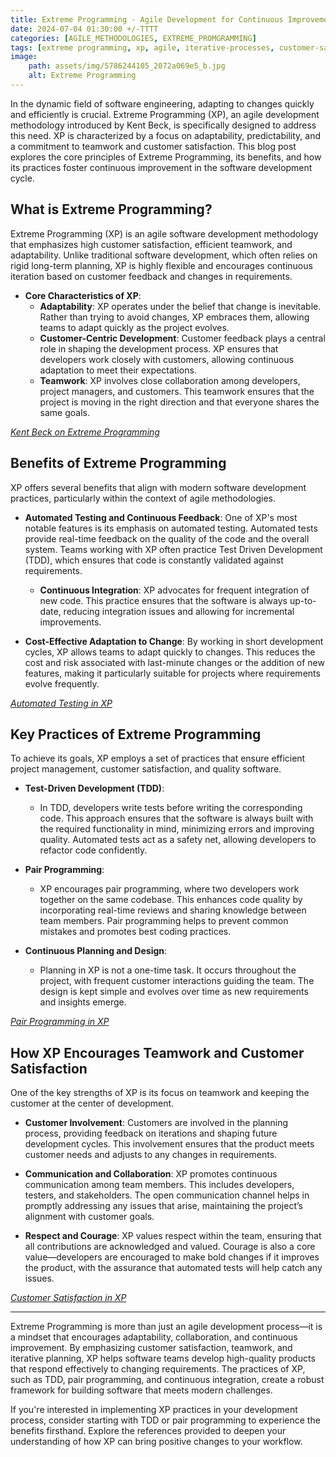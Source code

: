 ```yaml
---
title: Extreme Programming - Agile Development for Continuous Improvement 
date: 2024-07-04 01:30:00 +/-TTTT
categories: [AGILE_METHODOLOGIES, EXTREME_PROMGRAMMING]
tags: [extreme programming, xp, agile, iterative-processes, customer-satisfaction, continuous-integration, devops]
image:
    path: assets/img/5786244105_2072a069e5_b.jpg
    alt: Extreme Programming
---
```


In the dynamic field of software engineering, adapting to changes quickly and efficiently is crucial. Extreme Programming (XP), an agile development methodology introduced by Kent Beck, is specifically designed to address this need. XP is characterized by a focus on adaptability, predictability, and a commitment to teamwork and customer satisfaction. This blog post explores the core principles of Extreme Programming, its benefits, and how its practices foster continuous improvement in the software development cycle.

## What is Extreme Programming?

Extreme Programming (XP) is an agile software development methodology that emphasizes high customer satisfaction, efficient teamwork, and adaptability. Unlike traditional software development, which often relies on rigid long-term planning, XP is highly flexible and encourages continuous iteration based on customer feedback and changes in requirements.

- **Core Characteristics of XP**:
  - **Adaptability**: XP operates under the belief that change is inevitable. Rather than trying to avoid changes, XP embraces them, allowing teams to adapt quickly as the project evolves.
  - **Customer-Centric Development**: Customer feedback plays a central role in shaping the development process. XP ensures that developers work closely with customers, allowing continuous adaptation to meet their expectations.
  - **Teamwork**: XP involves close collaboration among developers, project managers, and customers. This teamwork ensures that the project is moving in the right direction and that everyone shares the same goals.

*[Kent Beck on Extreme Programming](https://www.amazon.com/Extreme-Programming-Explained-Embrace-Change/dp/0321278658)*

## Benefits of Extreme Programming

XP offers several benefits that align with modern software development practices, particularly within the context of agile methodologies.

- **Automated Testing and Continuous Feedback**: One of XP's most notable features is its emphasis on automated testing. Automated tests provide real-time feedback on the quality of the code and the overall system. Teams working with XP often practice Test Driven Development (TDD), which ensures that code is constantly validated against requirements.

  - **Continuous Integration**: XP advocates for frequent integration of new code. This practice ensures that the software is always up-to-date, reducing integration issues and allowing for incremental improvements.

- **Cost-Effective Adaptation to Change**: By working in short development cycles, XP allows teams to adapt quickly to changes. This reduces the cost and risk associated with last-minute changes or the addition of new features, making it particularly suitable for projects where requirements evolve frequently.

*[Automated Testing in XP](https://www.linkedin.com/advice/0/how-does-extreme-programming-approach-testing-weg2f#:~:text=One%20of%20the%20core%20principles,and%20avoid%20bugs%20and%20errors.)*

## Key Practices of Extreme Programming

To achieve its goals, XP employs a set of practices that ensure efficient project management, customer satisfaction, and quality software.

- **Test-Driven Development (TDD)**:
  - In TDD, developers write tests before writing the corresponding code. This approach ensures that the software is always built with the required functionality in mind, minimizing errors and improving quality. Automated tests act as a safety net, allowing developers to refactor code confidently.

- **Pair Programming**:
  - XP encourages pair programming, where two developers work together on the same codebase. This enhances code quality by incorporating real-time reviews and sharing knowledge between team members. Pair programming helps to prevent common mistakes and promotes best coding practices.

- **Continuous Planning and Design**:
  - Planning in XP is not a one-time task. It occurs throughout the project, with frequent customer interactions guiding the team. The design is kept simple and evolves over time as new requirements and insights emerge.

*[Pair Programming in XP](https://www.agilealliance.org/glossary/pair-programming/)*

## How XP Encourages Teamwork and Customer Satisfaction

One of the key strengths of XP is its focus on teamwork and keeping the customer at the center of development.

- **Customer Involvement**: Customers are involved in the planning process, providing feedback on iterations and shaping future development cycles. This involvement ensures that the product meets customer needs and adjusts to any changes in requirements.

- **Communication and Collaboration**: XP promotes continuous communication among team members. This includes developers, testers, and stakeholders. The open communication channel helps in promptly addressing any issues that arise, maintaining the project’s alignment with customer goals.

- **Respect and Courage**: XP values respect within the team, ensuring that all contributions are acknowledged and valued. Courage is also a core value—developers are encouraged to make bold changes if it improves the product, with the assurance that automated tests will help catch any issues.

*[Customer Satisfaction in XP](https://www.medallia.com/resource/xp-case-study/)*

---
Extreme Programming is more than just an agile development process—it is a mindset that encourages adaptability, collaboration, and continuous improvement. By emphasizing customer satisfaction, teamwork, and iterative planning, XP helps software teams develop high-quality products that respond effectively to changing requirements. The practices of XP, such as TDD, pair programming, and continuous integration, create a robust framework for building software that meets modern challenges.

If you're interested in implementing XP practices in your development process, consider starting with TDD or pair programming to experience the benefits firsthand. Explore the references provided to deepen your understanding of how XP can bring positive changes to your workflow.
